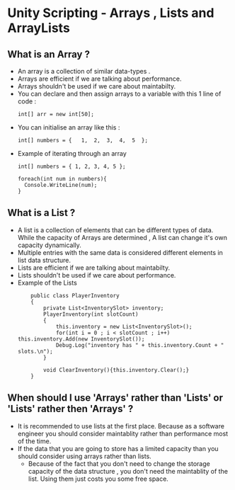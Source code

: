 # Unity Scripting - Arrays , Lists and ArrayLists

## What is an Array ? 
- An array is a collection of similar data-types .
- Arrays are efficient if we are talking about performance. 
- Arrays shouldn't be used if we care about maintabilty.
- You can declare and then assign arrays to a variable with this 1 line of code : 
    ```
    int[] arr = new int[50];
    ```
- You can initialise an array like this : 
    ```
    int[] numbers = {   1,  2,  3,  4,  5  };
    ```
- Example of iterating through an array
  ```
  int[] numbers = { 1, 2, 3, 4, 5 };

  foreach(int num in numbers){
    Console.WriteLine(num);
  }
  ```

## What is a List ?
- A list is a collection of elements that can be different types of data. While the capacity of Arrays are determined , A list can change it's own capacity dynamically. 
- Multiple entries with the same data is considered different elements in list data structure.
- Lists are efficient if we are talking about maintabilty. 
- Lists shouldn't be used if we care about performance.
- Example of the Lists 
    ```
        public class PlayerInventory
        {
            private List<InventorySlot> inventory;
            PlayerInventory(int slotCount)
            {
                this.inventory = new List<InventorySlot>();
                for(int i = 0 ; i < slotCount ; i++) this.inventory.Add(new InventorySlot());
                Debug.Log("inventory has " + this.inventory.Count + " slots.\n");
            }

            void ClearInventory(){this.inventory.Clear();}
        }

    ```

## When should I use 'Arrays' rather than 'Lists' or 'Lists' rather then 'Arrays' ?

- It is recommended to use lists at the first place. Because as a software engineer you should consider maintablity rather than performance most of the time. 
- If the data that you are going to store has a limited capacity than you should consider using arrays rather than lists. 
    -   Because of the fact that you don't need to change the storage capacity of the data structure , you don't need the maintablity of the list. Using them just costs you some free space. 


 